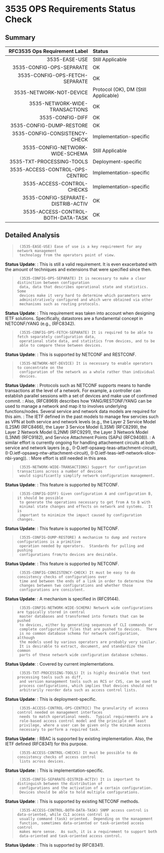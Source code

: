 # 3535 OPS Requirements Status Check

## Summary

|RFC3535 Ops Requirement Label       | Status                                    | 
|-----------------------------------:|:------------------------------------------|
| 3535-EASE-USE                      | Still Applicable                          |
| 3535-CONFIG-OPS-SEPARATE           | OK                                        |
| 3535-CONFIG-OPS-FETCH-SEPARATE     | OK                                        |
| 3535-NETWORK-NOT-DEVICE            | Protocol (OK), DM (Still Applicable)      |
| 3535-NETWORK-WIDE-TRANSACTIONS     | OK                                        |
| 3535-CONFIG-DIFF                   | OK                                        |
| 3535-CONFIG-DUMP-RESTORE           | OK                                        |
| 3535-CONFIG-CONSISTENCY-CHECK      | Implementation-specific                   |
| 3535-CONFIG-NETWORK-WIDE-SCHEMA    | Still Applicable                          |
| 3535-TXT-PROCESSING-TOOLS          | Deployment-specific                       |
| 3535-ACCESS-CONTROL-OPS-CENTRIC    | Implementation-specific                   |
| 3535-ACCESS-CONTROL-CHECKS         | Implementation-specific                   |
| 3535-CONFIG-SEPARATE-DISTRIB-ACTIV | OK                                        |
| 3535-ACCESS-CONTROL-BOTH-DATA-TASK | OK                                        |

## Detailed Analysis

>      (3535-EASE-USE) Ease of use is a key requirement for any network management
>      technology from the operators point of view.

**Status Update**:
: This is still a valid requirement. It is
       even exacerbated with the amount of techniques and extensions
       that were specified since then.

>      (3535-CONFIG-OPS-SEPARATE) It is necessary to make a clear distinction between configuration
>      data, data that describes operational state and statistics.  Some
>      devices make it very hard to determine which parameters were
>      administratively configured and which were obtained via other
>      mechanisms such as routing protocols.

**Status Update**:
: This requirement was taken into account when
       designing IETF solutions. Specifically, datastores are a fundamental
       concept in NETCONF/YANG (e.g., (RFC8342).

>      (3535-CONFIG-OPS-FETCH-SEPARATE) It is required to be able to fetch separately configuration data,
>      operational state data, and statistics from devices, and to be
>      able to compare these between devices.

**Status Update**:
: This is supported by NETCONF and RESTCONF.

>      (3535-NETWORK-NOT-DEVICE) It is necessary to enable operators to concentrate on the
>      configuration of the network as a whole rather than individual
>      devices.

**Status Update**:
: Protocols such as NETCONF supports means to
       handle transactions at the level of a network. For example, a
       controller can establish parallel sessions with a set of devices
       and make use of confirmed commit.
: Also, (RFC8969) describes
       how YANG/RESTONF/YANG can be used to manage a network and map it
       to involves underlying functions/nodes. Several service and network
       data models are required for this aim.
: The IETF defined in the past
       models to manage few servcies such as VPN at both service and network
       levels (e.g.,  the Layer 2 Service Model (L2SM) (RFC8466),
       the Layer 3 Service Model (L3SM) (RFC8299), the Layer 2 Network Model (L2NM) (RFC9291),
       the Layer 3 Network Model (L3NM) (RFC9182), and Service Attachment Points (SAPs) (RFC9408)).
: A similar effort is currently
       ongoing for handling attachement circuits at both service and network layers (e.g.,
       (I-D.ietf-opsawg-teas-attachment-circuit), (I-D.ietf-opsawg-ntw-attachment-circuit), (I-D.ietf-teas-ietf-network-slice-nbi-yang)).
: More effort is still needed in this area.

>      (3535-NETWORK-WIDE-TRANSACTIONS) Support for configuration transactions across a number of devices
>      would significantly simplify network configuration management.

**Status Update**:
: This feature is supported by NETCONF.

>      (3535-CONFIG-DIFF) Given configuration A and configuration B, it should be possible
>      to generate the operations necessary to get from A to B with
>      minimal state changes and effects on network and systems.  It is
>      important to minimize the impact caused by configuration changes.

**Status Update**:
: This feature is supported by NETCONF.

>      (3535-CONFIG-DUMP-RESTORE) A mechanism to dump and restore configurations is a primitive
>      operation needed by operators.  Standards for pulling and pushing
>      configurations from/to devices are desirable.

**Status Update**:
: This feature is supported by NETCONF.

>      (3535-CONFIG-CONSISTENCY-CHECK) It must be easy to do consistency checks of configurations over
>      time and between the ends of a link in order to determine the
>      changes between two configurations and whether those
>      configurations are consistent.

**Status Update**:
: A mechanism is specified in (RFC9144).

>      (3535-CONFIG-NETWORK-WIDE-SCHEMA) Network wide configurations are typically stored in central
>      master databases and transformed into formats that can be pushed
>      to devices, either by generating sequences of CLI commands or
>      complete configuration files that are pushed to devices.  There
>      is no common database schema for network configuration, although
>      the models used by various operators are probably very similar.
>      It is desirable to extract, document, and standardize the common
>      parts of these network wide configuration database schemas.

**Status Update**:
: Covered by current implementations.

>      (3535-TXT-PROCESSING-TOOLS) It is highly desirable that text processing tools such as diff,
>      and version management tools such as RCS or CVS, can be used to
>      process configurations, which implies that devices should not
>      arbitrarily reorder data such as access control lists.

**Status Update**:
: This is deployment-specific.

>      (3535-ACCESS-CONTROL-OPS-CENTRIC) The granularity of access control needed on management interfaces
>      needs to match operational needs.  Typical requirements are a
>      role-based access control model and the principle of least
>      privilege, where a user can be given only the minimum access
>      necessary to perform a required task.

**Status Update**:
: RBAC is supported by existing implementation. Also,
       the IETF defined (RFC8341) for this purpose.

>      (3535-ACCESS-CONTROL-CHECKS) It must be possible to do consistency checks of access control
>      lists across devices.

**Status Update**:
: This is implementation-specific.

>      (3535-CONFIG-SEPARATE-DISTRIB-ACTIV) It is important to distinguish between the distribution of
>      configurations and the activation of a certain configuration.
>      Devices should be able to hold multiple configurations.

**Status Update**:
: This is supported by existing NETCONF methods.

>      (3535-ACCESS-CONTROL-BOTH-DATA-TASK) SNMP access control is data-oriented, while CLI access control is
>      usually command (task) oriented.  Depending on the management
>      function, sometimes data-oriented or task-oriented access control
>      makes more sense.  As such, it is a requirement to support both
>      data-oriented and task-oriented access control.

**Status Update**:
: This is supported by (RFC8341).
